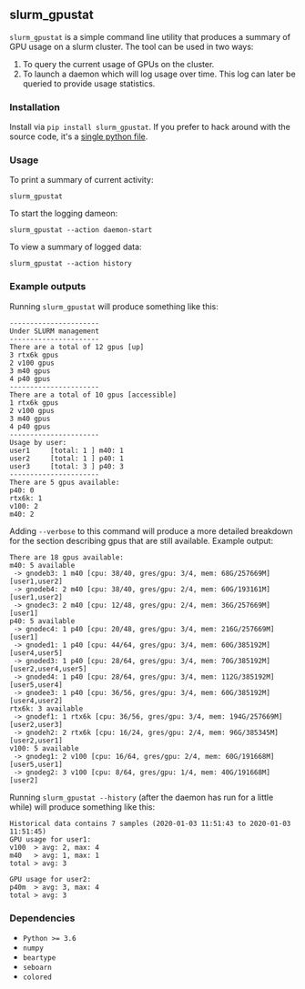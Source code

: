## slurm_gpustat

`slurm_gpustat` is a simple command line utility that produces a summary of GPU usage on a slurm cluster. The tool can be used in two ways:
1. To query the current usage of GPUs on the cluster.
2. To launch a daemon which will log usage over time.  This log can later be queried to provide usage statistics.

### Installation

Install via `pip install slurm_gpustat`.  If you prefer to hack around with the source code, it's a [single python file](slurm_gpustat/slurm_gpustat.py).


### Usage

To print a summary of current activity:

`slurm_gpustat`

To start the logging dameon:

`slurm_gpustat --action daemon-start`

To view a summary of logged data:

`slurm_gpustat --action history`


### Example outputs

Running `slurm_gpustat` will produce something like this:

```
----------------------
Under SLURM management
----------------------
There are a total of 12 gpus [up]
3 rtx6k gpus
2 v100 gpus
3 m40 gpus
4 p40 gpus
----------------------
There are a total of 10 gpus [accessible]
1 rtx6k gpus
2 v100 gpus
3 m40 gpus
4 p40 gpus
----------------------
Usage by user:
user1     [total: 1 ] m40: 1
user2     [total: 1 ] p40: 1
user3     [total: 3 ] p40: 3
----------------------
There are 5 gpus available:
p40: 0
rtx6k: 1
v100: 2
m40: 2
```

Adding `--verbose` to this command will produce a more detailed breakdown for the section describing gpus that are still available.  Example output:
```
There are 18 gpus available:
m40: 5 available
 -> gnodeb3: 1 m40 [cpu: 38/40, gres/gpu: 3/4, mem: 68G/257669M] [user1,user2]
 -> gnodeb4: 2 m40 [cpu: 38/40, gres/gpu: 2/4, mem: 60G/193161M] [user1,user2]
 -> gnodec3: 2 m40 [cpu: 12/48, gres/gpu: 2/4, mem: 36G/257669M] [user1]
p40: 5 available
 -> gnodec4: 1 p40 [cpu: 20/48, gres/gpu: 3/4, mem: 216G/257669M] [user1]
 -> gnoded1: 1 p40 [cpu: 44/64, gres/gpu: 3/4, mem: 60G/385192M] [user4,user5]
 -> gnoded3: 1 p40 [cpu: 28/64, gres/gpu: 3/4, mem: 70G/385192M] [user2,user4,user5]
 -> gnoded4: 1 p40 [cpu: 28/64, gres/gpu: 3/4, mem: 112G/385192M] [user5,user4]
 -> gnodee3: 1 p40 [cpu: 36/56, gres/gpu: 3/4, mem: 60G/385192M] [user4,user2]
rtx6k: 3 available
 -> gnodef1: 1 rtx6k [cpu: 36/56, gres/gpu: 3/4, mem: 194G/257669M] [user2,user3]
 -> gnodeh2: 2 rtx6k [cpu: 16/24, gres/gpu: 2/4, mem: 96G/385345M] [user2,user1]
v100: 5 available
 -> gnodeg1: 2 v100 [cpu: 16/64, gres/gpu: 2/4, mem: 60G/191668M] [user5,user1]
 -> gnodeg2: 3 v100 [cpu: 8/64, gres/gpu: 1/4, mem: 40G/191668M] [user2]
```

Running `slurm_gpustat --history` (after the daemon has run for a little while) will produce something like this:

```
Historical data contains 7 samples (2020-01-03 11:51:43 to 2020-01-03 11:51:45)
GPU usage for user1:
v100  > avg: 2, max: 4
m40   > avg: 1, max: 1
total > avg: 3

GPU usage for user2:
p40m  > avg: 3, max: 4
total > avg: 3
```

### Dependencies

* `Python >= 3.6`
* `numpy`
* `beartype`
* `seboarn`
* `colored`
